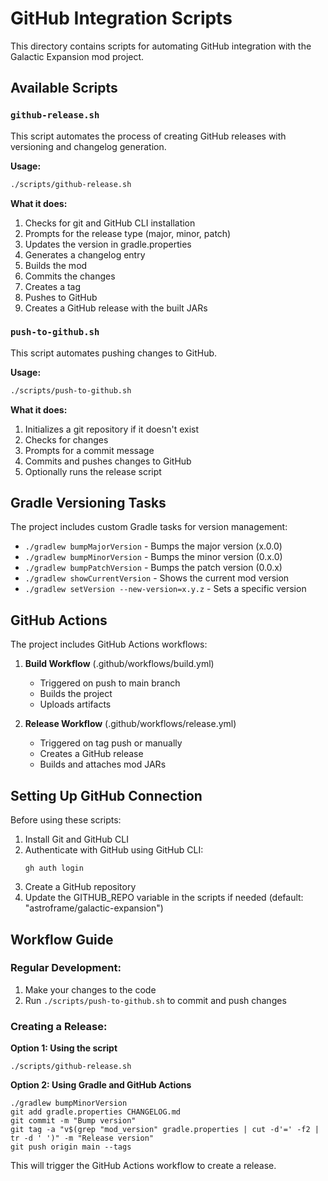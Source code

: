# GitHub Integration Scripts

This directory contains scripts for automating GitHub integration with the Galactic Expansion mod project.

## Available Scripts

### `github-release.sh`

This script automates the process of creating GitHub releases with versioning and changelog generation.

**Usage:**
```bash
./scripts/github-release.sh
```

**What it does:**
1. Checks for git and GitHub CLI installation
2. Prompts for the release type (major, minor, patch)
3. Updates the version in gradle.properties
4. Generates a changelog entry
5. Builds the mod
6. Commits the changes
7. Creates a tag
8. Pushes to GitHub
9. Creates a GitHub release with the built JARs

### `push-to-github.sh`

This script automates pushing changes to GitHub.

**Usage:**
```bash
./scripts/push-to-github.sh
```

**What it does:**
1. Initializes a git repository if it doesn't exist
2. Checks for changes
3. Prompts for a commit message
4. Commits and pushes changes to GitHub
5. Optionally runs the release script

## Gradle Versioning Tasks

The project includes custom Gradle tasks for version management:

- `./gradlew bumpMajorVersion` - Bumps the major version (x.0.0)
- `./gradlew bumpMinorVersion` - Bumps the minor version (0.x.0)
- `./gradlew bumpPatchVersion` - Bumps the patch version (0.0.x)
- `./gradlew showCurrentVersion` - Shows the current mod version
- `./gradlew setVersion --new-version=x.y.z` - Sets a specific version

## GitHub Actions

The project includes GitHub Actions workflows:

1. **Build Workflow** (.github/workflows/build.yml)
   - Triggered on push to main branch
   - Builds the project
   - Uploads artifacts

2. **Release Workflow** (.github/workflows/release.yml)
   - Triggered on tag push or manually
   - Creates a GitHub release
   - Builds and attaches mod JARs

## Setting Up GitHub Connection

Before using these scripts:

1. Install Git and GitHub CLI
2. Authenticate with GitHub using GitHub CLI:
   ```
   gh auth login
   ```
3. Create a GitHub repository
4. Update the GITHUB_REPO variable in the scripts if needed (default: "astroframe/galactic-expansion")

## Workflow Guide

### Regular Development:

1. Make your changes to the code
2. Run `./scripts/push-to-github.sh` to commit and push changes

### Creating a Release:

**Option 1: Using the script**
```
./scripts/github-release.sh
```

**Option 2: Using Gradle and GitHub Actions**
```
./gradlew bumpMinorVersion
git add gradle.properties CHANGELOG.md
git commit -m "Bump version"
git tag -a "v$(grep "mod_version" gradle.properties | cut -d'=' -f2 | tr -d ' ')" -m "Release version"
git push origin main --tags
```

This will trigger the GitHub Actions workflow to create a release.